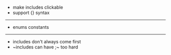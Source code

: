 * make includes clickable
* support {} syntax

---
* enums constants
---


* includes don't always come first
* ~includes can have ;~ too hard

 
